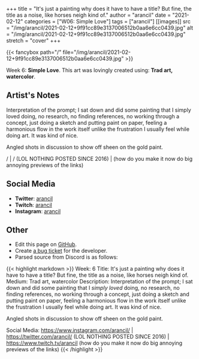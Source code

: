 +++
title =       "It's just a painting why does it have to have a title? But fine, the title as a noise, like horses neigh kind of."
author =      "arancil"
date =        "2021-02-12"
categories =  ["W06: Simple Love"]
tags =        ["arancil"]
[[images]]
                      src = "/img/arancil/2021-02-12+9f91cc89e3137006512b0aa6e6cc0439.jpg"
                      alt = "/img/arancil/2021-02-12+9f91cc89e3137006512b0aa6e6cc0439.jpg"
                      stretch = "cover"
+++


{{< fancybox path="/" file="/img/arancil/2021-02-12+9f91cc89e3137006512b0aa6e6cc0439.jpg" >}}


Week 6: **Simple Love**. This art was lovingly created using: **Trad art, watercolor**.

## Artist's Notes

Interpretation of the prompt; I sat down and did some painting that I simply loved doing, no research, no finding references, no working through a concept, just doing a sketch and putting paint on paper, feeling a harmonious flow in the work itself unlike the frustration I usually feel while doing art. It was kind of nice.

Angled shots in discussion to show off sheen on the gold paint.

/ | / (LOL NOTHING POSTED SINCE 2016) |  (how do you make it now do big annoying previews of the links)

## Social Media

- **Twitter**: [arancil]()
- **Twitch**: [arancil]()
- **Instagram**: [arancil]()


## Other

- Edit this page on [GitHub](https://github.com/teaminkling/web-refresh/edit/main/blog/content/blog/arancil-week-6-9a3d.md).
- Create [a bug ticket](https://github.com/teaminkling/web-refresh/issues/new?assignees=&labels=bug&template=problem-report.md&title=) for the developer.
- Parsed source from Discord is as follows:

{{< highlight markdown >}}
Week: 6
Title: It's just a painting why does it have to have a title? But fine, the title as a noise, like horses neigh kind of. 
Medium: Trad art, watercolor
Description: Interpretation of the prompt; I sat down and did some painting that I _simply loved_ doing, no research, no finding references, no working through a concept, just doing a sketch and putting paint on paper, feeling a harmonious flow in the work itself unlike the frustration I usually feel while doing art. It was kind of nice.

Angled shots in discussion to show off sheen on the gold paint.

Social Media: https://www.instagram.com/arancil/ | https://twitter.com/arancil/ (LOL NOTHING POSTED SINCE 2016) | https://www.twitch.tv/arancil (how do you make it now do big annoying previews of the links)
{{< /highlight >}}